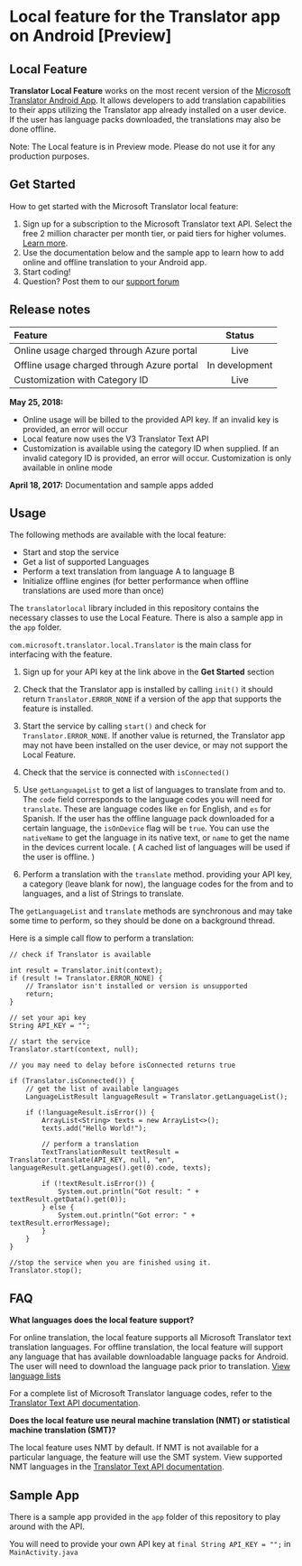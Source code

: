 # Local feature for the Translator app on Android [Preview]

## Local Feature

**Translator Local Feature** works on the most recent version of the [Microsoft Translator Android App](https://translator.microsoft.com/apps/android/).  It allows developers to add translation capabilities to their apps utilizing the Translator app already installed on a user device.  If the user has language packs downloaded, the translations may also be done offline.

Note: The Local feature is in Preview mode. Please do not use it for any production purposes.
## Get Started

How to get started with the Microsoft Translator local feature:

1. Sign up for a subscription to the Microsoft Translator text API. Select the free 2 million character per month tier, or paid tiers for higher volumes. [Learn more](https://docs.microsoft.com/en-us/azure/cognitive-services/translator/translator-text-how-to-signup). 
2. Use the documentation below and the sample app to learn how to add online and offline translation to your Android app.
3. Start coding!
4. Question? Post them to our [support forum](https://stackoverflow.com/questions/tagged/microsoft-translator)

## Release notes

| Feature    | Status |
|:----------- |:-------------:|
|Online usage charged through Azure portal| Live|
|Offline usage charged through Azure portal| In development|
|Customization with Category ID| Live|

**May 25, 2018:** 
* Online usage will be billed to the provided API key. If an invalid key is provided, an error will occur 
* Local feature now uses the V3 Translator Text API
* Customization is available using the category ID when supplied. If an invalid category ID is provided, an error will occur. Customization is only available in online mode 

**April 18, 2017:** 
Documentation and sample apps added 

## Usage

The following methods are available with the local feature:

- Start and stop the service
- Get a list of supported Languages
- Perform a text translation from language A to language B
- Initialize offline engines (for better performance when offline translations are used more than once)

The `translatorlocal` library included in this repository contains the necessary classes to use the Local Feature. There is also a sample app in the `app` folder.

`com.microsoft.translator.local.Translator` is the main class for interfacing with the feature.

1. Sign up for your API key at the link above in the **Get Started** section

2. Check that the Translator app is installed by calling `init()` it should return `Translator.ERROR_NONE` if a version of the app that supports the feature is installed.

3. Start the service by calling `start()` and check for `Translator.ERROR_NONE`.  If another value is returned, the Translator app may not have been installed on the user device, or may not support the Local Feature.

4. Check that the service is connected with `isConnected()`

5. Use `getLanguageList` to get a list of languages to translate from and to. The `code` field corresponds to the language codes you will need for `translate`. These are language codes like `en` for English, and `es` for Spanish.  If the user has the offline language pack downloaded for a certain language, the `isOnDevice` flag will be `true`. You can use the `nativeName` to get the language in its native text, or `name` to get the name in the devices current locale. ( A cached list of languages will be used if the user is offline. )

6. Perform a translation with the `translate` method. providing your API key, a category (leave blank for now), the language codes for the from and to languages, and a list of Strings to translate.

The `getLanguageList` and `translate` methods are synchronous and may take some time to perform, so they should be done on a background thread.


Here is a simple call flow to perform a translation:

```
// check if Translator is available

int result = Translator.init(context);
if (result != Translator.ERROR_NONE) {
    // Translator isn't installed or version is unsupported
    return;
}

// set your api key
String API_KEY = "";

// start the service
Translator.start(context, null);

// you may need to delay before isConnected returns true

if (Translator.isConnected()) {
    // get the list of available languages
    LanguageListResult languageResult = Translator.getLanguageList();

    if (!languageResult.isError()) {
        ArrayList<String> texts = new ArrayList<>();
        texts.add("Hello World!");
        
        // perform a translation
        TextTranslationResult textResult = Translator.translate(API_KEY, null, "en", languageResult.getLanguages().get(0).code, texts);
    
        if (!textResult.isError()) {
            System.out.println("Got result: " + textResult.getData().get(0));
        } else {
            System.out.println("Got error: " + textResult.errorMessage);
        }
    }
}

//stop the service when you are finished using it.
Translator.stop();
```

## FAQ

**What languages does the local feature support?**

For online translation, the local feature supports all Microsoft Translator text translation languages. For offline translation, the local feature will support any language that has available downloadable language packs for Android. The user will need to download the language pack prior to translation. [View language lists](https://translator.microsoft.com/help/articles/languages/)

For a complete list of Microsoft Translator language codes, refer to the [Translator Text API documentation](https://docs.microsoft.com/en-us/azure/cognitive-services/translator/languages).

**Does the local feature use neural machine translation (NMT) or statistical machine translation (SMT)?**

The local feature uses NMT by default. If NMT is not available for a particular language, the feature will use the SMT system. View supported NMT languages in the [Translator Text API documentation](https://docs.microsoft.com/en-us/azure/cognitive-services/translator/languages).

## Sample App

There is a sample app provided in the `app` folder of this repository to play around with the API.

You will need to provide your own API key at `final String API_KEY = "";` in `MainActivity.java`

